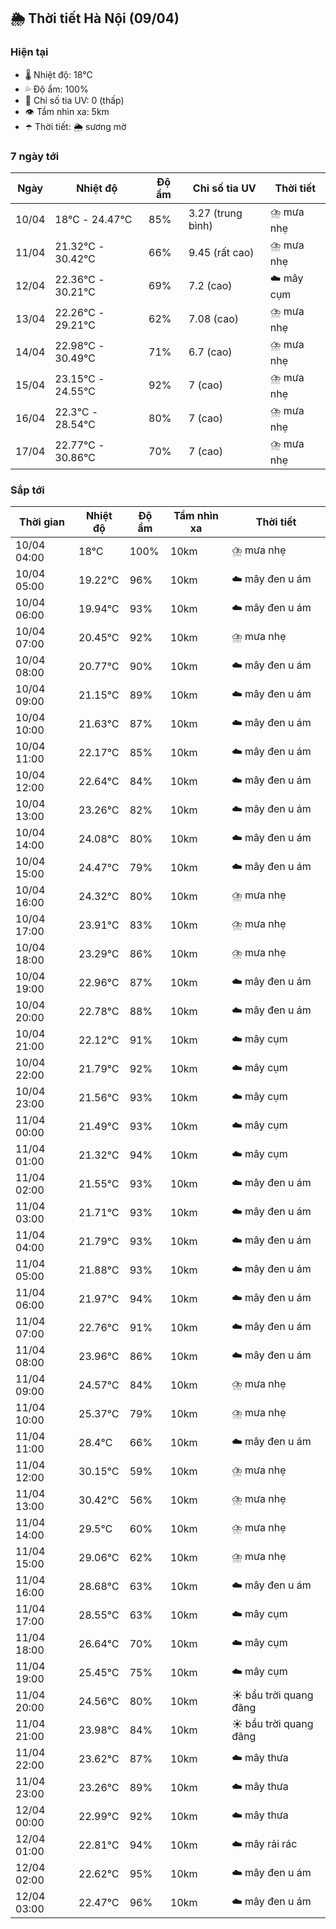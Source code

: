 ## 🌦️ Thời tiết Hà Nội (09/04)

### Hiện tại

- 🌡️ Nhiệt độ: 18℃
- 💦 Độ ẩm: 100%
- 🌟 Chỉ số tia UV: 0 (thấp)
- 👁️ Tầm nhìn xa: 5km
- ☂️ Thời tiết: 🌦️ sương mờ

### 7 ngày tới

| Ngày | Nhiệt độ | Độ ẩm | Chỉ số tia UV | Thời tiết |
| --- | --- | --- | --- | --- |
| 10/04 | 18℃ - 24.47℃ | 85% | 3.27 (trung bình) | ⛈️ mưa nhẹ |
| 11/04 | 21.32℃ - 30.42℃ | 66% | 9.45 (rất cao) | ⛈️ mưa nhẹ |
| 12/04 | 22.36℃ - 30.21℃ | 69% | 7.2 (cao) | ☁️ mây cụm |
| 13/04 | 22.26℃ - 29.21℃ | 62% | 7.08 (cao) | ⛈️ mưa nhẹ |
| 14/04 | 22.98℃ - 30.49℃ | 71% | 6.7 (cao) | ⛈️ mưa nhẹ |
| 15/04 | 23.15℃ - 24.55℃ | 92% | 7 (cao) | ⛈️ mưa nhẹ |
| 16/04 | 22.3℃ - 28.54℃ | 80% | 7 (cao) | ⛈️ mưa nhẹ |
| 17/04 | 22.77℃ - 30.86℃ | 70% | 7 (cao) | ⛈️ mưa nhẹ |

### Sắp tới

| Thời gian | Nhiệt độ | Độ ẩm | Tầm nhìn xa | Thời tiết |
| --- | --- | --- | --- | --- |
| 10/04 04:00 | 18℃ | 100% | 10km | ⛈️ mưa nhẹ |
| 10/04 05:00 | 19.22℃ | 96% | 10km | ☁️ mây đen u ám |
| 10/04 06:00 | 19.94℃ | 93% | 10km | ☁️ mây đen u ám |
| 10/04 07:00 | 20.45℃ | 92% | 10km | ⛈️ mưa nhẹ |
| 10/04 08:00 | 20.77℃ | 90% | 10km | ☁️ mây đen u ám |
| 10/04 09:00 | 21.15℃ | 89% | 10km | ☁️ mây đen u ám |
| 10/04 10:00 | 21.63℃ | 87% | 10km | ☁️ mây đen u ám |
| 10/04 11:00 | 22.17℃ | 85% | 10km | ☁️ mây đen u ám |
| 10/04 12:00 | 22.64℃ | 84% | 10km | ☁️ mây đen u ám |
| 10/04 13:00 | 23.26℃ | 82% | 10km | ☁️ mây đen u ám |
| 10/04 14:00 | 24.08℃ | 80% | 10km | ☁️ mây đen u ám |
| 10/04 15:00 | 24.47℃ | 79% | 10km | ☁️ mây đen u ám |
| 10/04 16:00 | 24.32℃ | 80% | 10km | ⛈️ mưa nhẹ |
| 10/04 17:00 | 23.91℃ | 83% | 10km | ⛈️ mưa nhẹ |
| 10/04 18:00 | 23.29℃ | 86% | 10km | ⛈️ mưa nhẹ |
| 10/04 19:00 | 22.96℃ | 87% | 10km | ☁️ mây đen u ám |
| 10/04 20:00 | 22.78℃ | 88% | 10km | ☁️ mây đen u ám |
| 10/04 21:00 | 22.12℃ | 91% | 10km | ☁️ mây cụm |
| 10/04 22:00 | 21.79℃ | 92% | 10km | ☁️ mây cụm |
| 10/04 23:00 | 21.56℃ | 93% | 10km | ☁️ mây cụm |
| 11/04 00:00 | 21.49℃ | 93% | 10km | ☁️ mây cụm |
| 11/04 01:00 | 21.32℃ | 94% | 10km | ☁️ mây cụm |
| 11/04 02:00 | 21.55℃ | 93% | 10km | ☁️ mây đen u ám |
| 11/04 03:00 | 21.71℃ | 93% | 10km | ☁️ mây đen u ám |
| 11/04 04:00 | 21.79℃ | 93% | 10km | ☁️ mây đen u ám |
| 11/04 05:00 | 21.88℃ | 93% | 10km | ☁️ mây đen u ám |
| 11/04 06:00 | 21.97℃ | 94% | 10km | ☁️ mây đen u ám |
| 11/04 07:00 | 22.76℃ | 91% | 10km | ☁️ mây đen u ám |
| 11/04 08:00 | 23.96℃ | 86% | 10km | ☁️ mây đen u ám |
| 11/04 09:00 | 24.57℃ | 84% | 10km | ⛈️ mưa nhẹ |
| 11/04 10:00 | 25.37℃ | 79% | 10km | ⛈️ mưa nhẹ |
| 11/04 11:00 | 28.4℃ | 66% | 10km | ☁️ mây đen u ám |
| 11/04 12:00 | 30.15℃ | 59% | 10km | ⛈️ mưa nhẹ |
| 11/04 13:00 | 30.42℃ | 56% | 10km | ⛈️ mưa nhẹ |
| 11/04 14:00 | 29.5℃ | 60% | 10km | ⛈️ mưa nhẹ |
| 11/04 15:00 | 29.06℃ | 62% | 10km | ⛈️ mưa nhẹ |
| 11/04 16:00 | 28.68℃ | 63% | 10km | ☁️ mây đen u ám |
| 11/04 17:00 | 28.55℃ | 63% | 10km | ☁️ mây cụm |
| 11/04 18:00 | 26.64℃ | 70% | 10km | ☁️ mây cụm |
| 11/04 19:00 | 25.45℃ | 75% | 10km | ☁️ mây cụm |
| 11/04 20:00 | 24.56℃ | 80% | 10km | ☀️ bầu trời quang đãng |
| 11/04 21:00 | 23.98℃ | 84% | 10km | ☀️ bầu trời quang đãng |
| 11/04 22:00 | 23.62℃ | 87% | 10km | ☁️ mây thưa |
| 11/04 23:00 | 23.26℃ | 89% | 10km | ☁️ mây thưa |
| 12/04 00:00 | 22.99℃ | 92% | 10km | ☁️ mây thưa |
| 12/04 01:00 | 22.81℃ | 94% | 10km | ☁️ mây rải rác |
| 12/04 02:00 | 22.62℃ | 95% | 10km | ☁️ mây đen u ám |
| 12/04 03:00 | 22.47℃ | 96% | 10km | ☁️ mây đen u ám |

